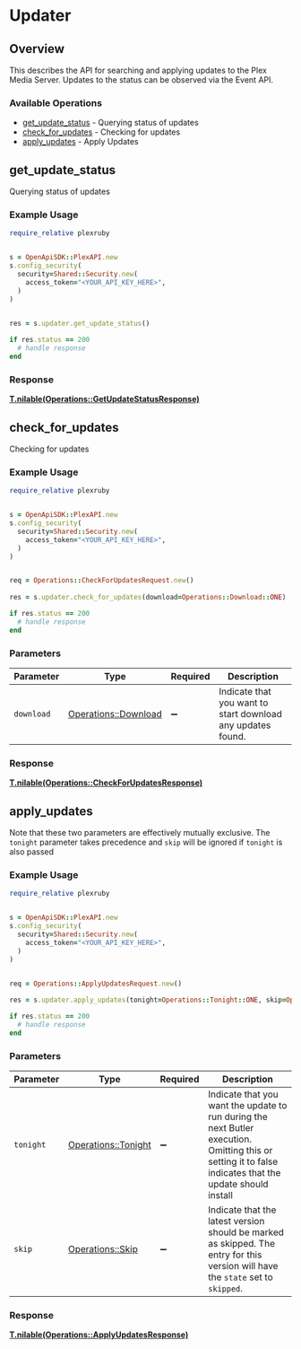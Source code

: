# Updater


## Overview

This describes the API for searching and applying updates to the Plex Media Server.
Updates to the status can be observed via the Event API.


### Available Operations

* [get_update_status](#get_update_status) - Querying status of updates
* [check_for_updates](#check_for_updates) - Checking for updates
* [apply_updates](#apply_updates) - Apply Updates

## get_update_status

Querying status of updates

### Example Usage

```ruby
require_relative plexruby


s = OpenApiSDK::PlexAPI.new
s.config_security(
  security=Shared::Security.new(
    access_token="<YOUR_API_KEY_HERE>",
  )
)

    
res = s.updater.get_update_status()

if res.status == 200
  # handle response
end

```


### Response

**[T.nilable(Operations::GetUpdateStatusResponse)](../../models/operations/getupdatestatusresponse.md)**


## check_for_updates

Checking for updates

### Example Usage

```ruby
require_relative plexruby


s = OpenApiSDK::PlexAPI.new
s.config_security(
  security=Shared::Security.new(
    access_token="<YOUR_API_KEY_HERE>",
  )
)


req = Operations::CheckForUpdatesRequest.new()
    
res = s.updater.check_for_updates(download=Operations::Download::ONE)

if res.status == 200
  # handle response
end

```

### Parameters

| Parameter                                                   | Type                                                        | Required                                                    | Description                                                 |
| ----------------------------------------------------------- | ----------------------------------------------------------- | ----------------------------------------------------------- | ----------------------------------------------------------- |
| `download`                                                  | [Operations::Download](../../models/operations/download.md) | :heavy_minus_sign:                                          | Indicate that you want to start download any updates found. |


### Response

**[T.nilable(Operations::CheckForUpdatesResponse)](../../models/operations/checkforupdatesresponse.md)**


## apply_updates

Note that these two parameters are effectively mutually exclusive. The `tonight` parameter takes precedence and `skip` will be ignored if `tonight` is also passed


### Example Usage

```ruby
require_relative plexruby


s = OpenApiSDK::PlexAPI.new
s.config_security(
  security=Shared::Security.new(
    access_token="<YOUR_API_KEY_HERE>",
  )
)


req = Operations::ApplyUpdatesRequest.new()
    
res = s.updater.apply_updates(tonight=Operations::Tonight::ONE, skip=Operations::Skip::ZERO)

if res.status == 200
  # handle response
end

```

### Parameters

| Parameter                                                                                                                                                | Type                                                                                                                                                     | Required                                                                                                                                                 | Description                                                                                                                                              |
| -------------------------------------------------------------------------------------------------------------------------------------------------------- | -------------------------------------------------------------------------------------------------------------------------------------------------------- | -------------------------------------------------------------------------------------------------------------------------------------------------------- | -------------------------------------------------------------------------------------------------------------------------------------------------------- |
| `tonight`                                                                                                                                                | [Operations::Tonight](../../models/operations/tonight.md)                                                                                                | :heavy_minus_sign:                                                                                                                                       | Indicate that you want the update to run during the next Butler execution. Omitting this or setting it to false indicates that the update should install |
| `skip`                                                                                                                                                   | [Operations::Skip](../../models/operations/skip.md)                                                                                                      | :heavy_minus_sign:                                                                                                                                       | Indicate that the latest version should be marked as skipped. The <Release> entry for this version will have the `state` set to `skipped`.               |


### Response

**[T.nilable(Operations::ApplyUpdatesResponse)](../../models/operations/applyupdatesresponse.md)**

